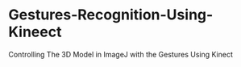 # Gestures-Recognition-Using-Kineect
Controlling The 3D Model in ImageJ with the Gestures Using Kinect
